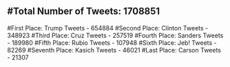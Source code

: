 #Total Number of Tweets: 1708851 
---
#First Place: Trump Tweets - 654884
#Second Place: Clinton Tweets - 348923
#Third Place: Cruz Tweets - 257519
#Fourth Place: Sanders Tweets - 189980
#Fifth Place: Rubio Tweets - 107948
#Sixth Place: Jeb! Tweets - 82269
#Seventh Place: Kasich Tweets - 46021
#Last Place: Carson Tweets - 21307
